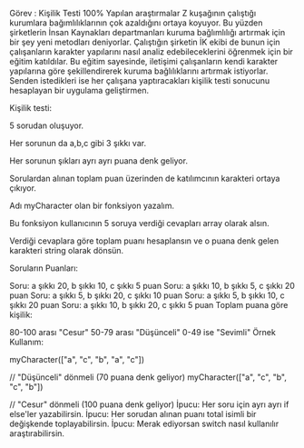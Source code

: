 Görev : Kişilik Testi
100%
Yapılan araştırmalar Z kuşağının çalıştığı kurumlara bağımlılıklarının çok azaldığını ortaya koyuyor. Bu yüzden şirketlerin İnsan Kaynakları departmanları kuruma bağlımlılığı artırmak için bir şey yeni metodları deniyorlar. Çalıştığın şirketin İK ekibi de bunun için çalışanların karakter yapılarını nasıl analiz edebileceklerini öğrenmek için bir eğitim katıldılar. Bu eğitim sayesinde, iletişimi çalışanların kendi karakter yapılarına göre şekillendirerek kuruma bağlılıklarını artırmak istiyorlar. Senden istedikleri ise her çalışana yaptıracakları kişilik testi sonucunu hesaplayan bir uygulama geliştirmen.

Kişilik testi:

5 sorudan oluşuyor.

Her sorunun da a,b,c gibi 3 şıkkı var.

Her sorunun şıkları ayrı ayrı puana denk geliyor.

Sorulardan alınan toplam puan üzerinden de katılımcının karakteri ortaya çıkıyor.

Adı myCharacter olan bir fonksiyon yazalım.

Bu fonksiyon kullanıcının 5 soruya verdiği cevapları array olarak alsın.

Verdiği cevaplara göre toplam puanı hesaplansın ve o puana denk gelen karakteri string olarak dönsün.

Soruların Puanları:

Soru: a şıkkı 20, b şıkkı 10, c şıkkı 5 puan
Soru: a şıkkı 10, b şıkkı 5, c şıkkı 20 puan
Soru: a şıkkı 5, b şıkkı 20, c şıkkı 10 puan
Soru: a şıkkı 5, b şıkkı 10, c şıkkı 20 puan
Soru: a şıkkı 10, b şıkkı 20, c şıkkı 5 puan
Toplam puana göre kişilik:

80-100 arası "Cesur"
50-79 arası "Düşünceli"
0-49 ise "Sevimli"
Örnek Kullanım:

myCharacter(["a", "c", "b", "a", "c"])

// "Düşünceli" dönmeli (70 puana denk geliyor)
myCharacter(["a", "c", "b", "c", "b"])

// "Cesur" dönmeli (100 puana denk geliyor)
İpucu: Her soru için ayrı ayrı if else'ler yazabilirsin.
İpucu: Her sorudan alınan puanı total isimli bir değişkende toplayabilirsin.
İpucu: Merak ediyorsan switch nasıl kullanılır araştırabilirsin.
